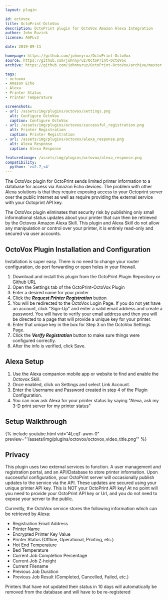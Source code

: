 ```yaml
---
layout: plugin

id: octovox
title: OctoPrint-OctoVox
description: OctoPrint plugin for OctoVox Amazon Alexa Integration
author: John Ruzick
license: AGPLv3

date: 2019-09-11

homepage: https://github.com/johnnyruz/OctoPrint-OctoVox
source: https://github.com/johnnyruz/OctoPrint-OctoVox
archive: https://github.com/johnnyruz/OctoPrint-OctoVox/archive/master.zip

tags:
- octovox
- Amazon Echo
- Alexa
- Printer Status
- Printer Temperature

screenshots:
- url: /assets/img/plugins/octovox/settings.png
  alt: Configure OctoVox
  caption: Configure OctoVox
- url: /assets/img/plugins/octovox/successful_registration.png
  alt: Printer Registration
  caption: Printer Registration
- url: /assets/img/plugins/octovox/alexa_response.png
  alt: Alexa Response
  caption: Alexa Response

featuredimage: /assets/img/plugins/octovox/alexa_response.png
compatibility:
  python: '>=2.7,<4'
---
```


The OctoVox plugin for OctoPrint sends limited printer information to a database for access via Amazon Echo devices.
The problem with other Alexa solutions is that they require exposing access to your Octoprint server over the public internet
as well as require providing the external service with your Octoprint API key.

The OctoVox plugin eliminates that security risk by publishing only small informational status updates about your printer
that can then be retrieved by the Octovox Amazon Alexa Skill. This plugin and Alexa Skill do not allow any manipulation or
control over your printer, it is entirely read-only and secured via user accounts.

## OctoVox Plugin Installation and Configuration

Installation is super easy. There is no need to change your router configuration, do
port forwarding or open holes in your firewall.

1. Download and install this plugin from the OctoPrint Plugin Repository or Github URL
2. Open the Settings tab of the OctoPrint-OctoVox Plugin
3. Enter a desired name for your printer
4. Click the ***Request Printer Registration*** button
5. You will be redirected to the OctoVox Login Page. If you do not yet have an account, click "Sign-Up" and enter a valid
email address and create a password. You will have to verify your email address and then you will be directed to a page
that will provide a unique key for your printer.
6. Enter that unique key in the box for Step 3 on the OctoVox Settings Page.
7. Click the ***Verify Registration*** button to make sure things were configured correctly.
8. After the info is verified, click Save.

## Alexa Setup

1. Use the Alexa companion mobile app or website to find and enable the Octovox Skill.
2. Once enabled, click on Settings and select Link Account.
3. Enter the Username and Password created in step 4 of the Plugin Configuration.
4. You can now ask Alexa for your printer status by saying "Alexa, ask my 3-D print server for my printer status"

## Setup Walkthrough

{% include youtube.html vid="4LcqT-awm-0" preview="'/assets/img/plugins/octovox/octovox_video_title.png'" %}

## Privacy

This plugin uses two external services to function. A user management and registration portal, and an API/Database to store printer information.
Upon successful configuration, your OctoPrint server will occasionally publish updates to the service via the API. These updates are secured
using your unique printer API key. This is NOT your OctoPrint API key! At no point will you need to provide your OctoPrint API key or Url, and
you do not need to expose your server to the public.

Currently, the OctoVox service stores the following information which can be retrieved by Alexa:
- Registration Email Address
- Printer Name
- Encrypted Printer Key Value
- Printer Status (Offline, Operational, Printing, etc.)
- Hot End Temperature
- Bed Temperature
- Current Job Completion Percentage
- Current Job Z-height
- Current Filename
- Previous Job Duration
- Previous Job Result (Completed, Cancelled, Failed, etc.)

Printers that have not updated their status in 10 days will automatically be removed from the database and will have to be re-registered
